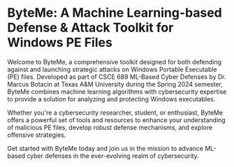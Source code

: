 # ByteMe: A Machine Learning-based Defense & Attack Toolkit for Windows PE Files

Welcome to ByteMe, a comprehensive toolkit designed for both defending against and launching strategic attacks on Windows Portable Executable (PE) files. Developed as part of CSCE 689 ML-Based Cyber Defenses by Dr. Marcus Botacin at Texas A&M University during the Spring 2024 semester, ByteMe combines machine learning algorithms with cybersecurity expertise to provide a solution for analyzing and protecting Windows executables.

Whether you're a cybersecurity researcher, student, or enthusiast, ByteMe offers a powerful set of tools and resources to enhance your understanding of malicious PE files, develop robust defense mechanisms, and explore offensive strategies.

Get started with ByteMe today and join us in the mission to advance ML-based cyber defenses in the ever-evolving realm of cybersecurity.

